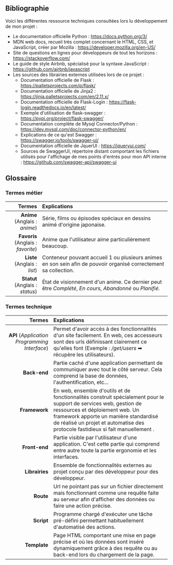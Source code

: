 ## Bibliographie

Voici les différentes ressource techniques consultées lors lu développement de mon projet :

* Le documentation officielle Python : <https://docs.python.org/3/>
* MDN web docs, recueil très complet concernant le HTML, CSS, et JavaScript, créer par Mozilla : <https://developer.mozilla.org/en-US/>
* Site de questions en lignes pour développeurs de tout les horizons : <https://stackoverflow.com/>
* Le guide de style Airbnb, spécialisé pour la syntaxe JavaScript : <https://github.com/airbnb/javascript>
* Les sources des librairies externes utilisées lors de ce projet :
  * Documentation officielle de Flask : <https://palletsprojects.com/p/flask/>
  * Documentation officielle de Jinja2 : <https://jinja.palletsprojects.com/en/2.11.x/>
  * Documentation officielle de Flask-Login : <https://flask-login.readthedocs.io/en/latest/>
  * Exemple d'utilisation de flask-swagger : <https://pypi.org/project/flask-swagger/>
  * Documentation complète de Mysql Connector/Python : <https://dev.mysql.com/doc/connector-python/en/>
  * Explications de ce qu'est Swagger : <https://swagger.io/tools/swagger-ui/>
  * Documentation officielle de JquerUI : <https://jqueryui.com/>
  * Sources de SwaggerUI, répertoire distant comportant les fichiers utilisés pour l'affichage de mes points d'entrés pour mon API interne : <https://github.com/swagger-api/swagger-ui>

## Glossaire

### Termes métier
|                                        Termes | Explications                                                 |
| --------------------------------------------: | :----------------------------------------------------------- |
|            **Anime**<br />(Anglais : *anime*) | Série, films ou épisodes spéciaux en dessins animé d'origine japonaise. |
|       **Favoris**<br />(Anglais : *favorite*) | Anime que l'utilisateur aime particulièrement beaucoup.      |
|             **Liste**<br />(Anglais : *list*) | Conteneur pouvant accueil 1 ou plusieurs animes en son sein afin de pouvoir organisé correctement sa collection. |
|          **Statut**<br />(Anglais : *status*) | État de visionnement d'un anime. Ce dernier peut être *Complété*, *En cours*, *Abandonné* ou *Planifié.* |

### Termes technique
|                                        Termes | Explications                                                 |
| --------------------------------------------: | :----------------------------------------------------------- |
| **API** (*Application Programming Interface*) | Permet d'avoir accès à des fonctionnalités d'un site facilement. En web, ces accesseurs sont des urls définissant clairement ce qu'elles font (Exemple : */get/users* ➡ récupère les utilisateurs). |
|                                  **Back-end** | Partie caché d'une application permettant de communiquer avec tout le côté serveur. Cela comprend la base de données, l'authentification, etc... |
|                                 **Framework** | En web, ensemble d'outils et de fonctionnalités construit spécialement pour le support de services web, gestion de ressources et déploiement web. Un framework apporte un manière standardisé de réalisé un projet et automatise des protocole fastidieux si fait manuellement . |
|                                 **Front-end** | Partie visible par l'utilisateur d'une application. C'est cette partie qui comprend entre autre toute la partie ergonomie et les interfaces. |
|                                **Librairies** | Ensemble de fonctionnalités externes au projet conçu par des développeur pour des développeur. |
|                                     **Route** | Url ne pointant pas sur un fichier directement mais fonctionnant comme une requête faite au serveur afin d'afficher des données ou faire une action précise. |
|                                    **Script** | Programme chargé d'exécuter une tâche pré-défini permettant habituellement d'automatisé des actions. |
|                                  **Template** | Page HTML comportant une mise en page précise et où les données sont inséré dynamiquement grâce à des requête ou au back-end lors du chargement de la page. |

